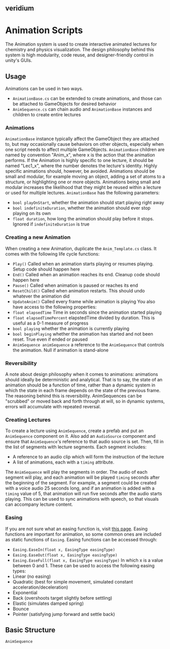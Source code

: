 ## veridium
# Animation Scripts

The Animation system is used to create interactive animated lectures for chemistry and physics visualization. The design philosophy behind this system is high modularity, code reuse, and designer-friendly control in unity's GUIs.

## Usage

Animations can be used in two ways. 
* `AnimationBase.cs` can be extended to create animations, and those can be attached to GameObjects for desired behavior
* `AnimSequence.cs` can chain audio and `AnimationBase` instances and children to create entire lectures

### Animations
`AnimationBase` instance typically affect the GameObject they are attached to, but may occasionally cause behaviors on other objects, especially when one script needs to affect multiple GameObjects. `AnimationBase` children are named by convention "Anim_x", where x is the action that the animation performs. If the Animation is highly specific to one lecture, it should be named "Lec1_x", where the number denotes the lecture's identity. Highly specific animations should, however, be avoided. Animations should be small and modular, for example moving an object, adding a set of atoms to a structure, or highlighting one or more objects. Animations being small and modular increases the likelihood that they might be reused within a lecture or used for multiple lectures. `AnimationBase` has the following parameters:
* `bool playOnStart`, whether the animation should start playing right away
* `bool indefiniteDuration`, whether the animation should ever stop playing on its own
* `float duration`, how long the animation should play before it stops. Ignored if `indefiniteDuration` is true

### Creating a new Animation
When creating a new Animation, duplicate the `Anim_Template.cs` class. It comes with the following life cycle functions:
* `Play()` Called when an animation starts playing or resumes playing. Setup code should happen here
* `End()` Called when an animation reaches its end. Cleanup code should happen here
* `Pause()` Called when animation is paused or reaches its end
* `ResetChild()` Called when animation restarts. This should undo whatever the animation did
* `UpdateAnim()` Called every frame while animation is playing
You also have access to the following properties:
* `float elapsedTime` Time in seconds since the animation started playing
* `float elapsedTimePercent` elapstedTime divided by duration. This is useful as a 0-1 measure of progress
* `bool playing` whether the animation is currently playing
* `bool beginPlaying` whether the animation has started and not been reset. True even if ended or paused
* `AnimSequence animSequence` a reference to the `AnimSequence` that controls the animation. Null if animation is stand-alone

### Reversibility
A note about design philosophy when it comes to animations: animations should ideally be deterministic and analytical. That is to say, the state of an animation should be a function of time, rather than a dynamic system in which the state in each frame depends on the state of the previous frame. The reasoning behind this is reversibility. AnimSequences can be "scrubbed" or moved back and forth through at will, so in dynamic systems, errors will accumulate with repeated reversal. 

### Creating Lectures
To create a lecture using `AnimSequence`, create a prefab and put an `AnimSequence` component on it. Also add an `AudioSource` component and ensure that `AnimSequence`'s reference to that audio source is set. Then, fill in the list of segments with lecture segments. Each segment includes:
* A reference to an audio clip which will form the instruction of the lecture
* A list of animations, each with a `timing` attribute.

The `AnimSequence` will play the segments in order. The audio of each segment will play, and each animation will be played `timing` seconds after the beginning of the segment. For example, a segment could be created with a voice audio 25 seconds long, and if an animation is added with a `timing` value of 5, that animation will run five seconds after the audio starts playing. This can be used to sync animations with speech, so that visuals can accompany lecture content.

### Easing
If you are not sure what an easing function is, visit [this page](https://easings.net). Easing functions are important for animation, so some common ones are included as static functions of `Easing`. Easing functions can be accessed through:
* `Easing.EaseIn(float x, EasingType easingType)`
* `Easing.EaseOut(float x, EasingType easingType)`
* `Easing.EaseFull(float x, EasingType easingType)`
In which x is a value between 0 and 1. These can be used to access the following easing types:
* Linear (no easing)
* Quadratic (best for simple movement, simulated constant acceleration/deceleration)
* Exponential
* Back (overshoots target slightly before settling)
* Elastic (simulates damped spring)
* Bounce
* Pointer (satisfying jump forward and settle back)



## Basic Structure

`AnimSequence`